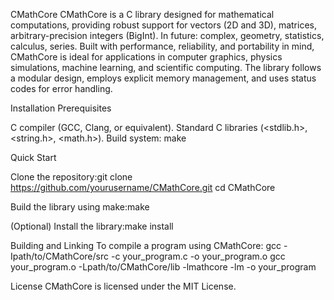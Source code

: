 CMathCore
CMathCore is a C library designed for mathematical computations, providing robust support for vectors (2D and 3D), matrices, arbitrary-precision integers (BigInt). In future: complex, geometry, statistics, calculus, series. Built with performance, reliability, and portability in mind, CMathCore is ideal for applications in computer graphics, physics simulations, machine learning, and scientific computing. The library follows a modular design, employs explicit memory management, and uses status codes for error handling.

Installation
Prerequisites

C compiler (GCC, Clang, or equivalent).
Standard C libraries (<stdlib.h>, <string.h>, <math.h>).
Build system: make

Quick Start

Clone the repository:git clone https://github.com/yourusername/CMathCore.git
cd CMathCore


Build the library using make:make

(Optional) Install the library:make install


Building and Linking
To compile a program using CMathCore:
gcc -Ipath/to/CMathCore/src -c your_program.c -o your_program.o
gcc your_program.o -Lpath/to/CMathCore/lib -lmathcore -lm -o your_program

License
CMathCore is licensed under the MIT License.
